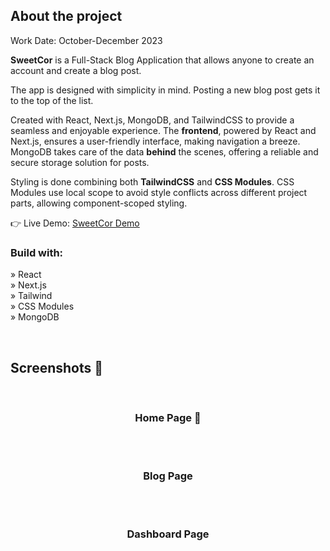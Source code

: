 
<div align='center'></div>

<h2>About the project</h2>

Work Date: October-December 2023

<p><b>SweetCor</b> is a Full-Stack Blog Application that allows anyone to create an account and create a blog post.

 The app is designed with simplicity in mind. Posting a new blog post gets it to the top of the list.

Created with React, Next.js, MongoDB, and TailwindCSS to provide a seamless and enjoyable experience. 
The <b>frontend</b>, powered by React and Next.js, ensures a user-friendly interface, making navigation a breeze. <br/>
MongoDB takes care of the data <b>behind</b> the scenes, offering a reliable and secure storage solution for posts. <br/>

Styling is done combining both <b>TailwindCSS</b> and <b>CSS Modules</b>. CSS Modules use local scope to avoid style conflicts across different project parts, allowing component-scoped styling.
</p>

👉 Live Demo: <a href='https://sweetcor-ssg.vercel.app/'>SweetCor Demo</a>

<h3>Build with:</h3>

» React<br>
» Next.js <br>
» Tailwind <br>
» CSS Modules<br>
» MongoDB <br>

<br>

<h2>Screenshots 📸</h2>
<br>
<h3 align='center'>Home Page 🏡</h3>

<div align='center'>

</div>

<br><br>

<h3 align='center'>Blog Page</h3>

<div align='center'>

</div>

<br><br>

<h3 align='center'>Dashboard Page</h3>

<div align='center'>

</div>
